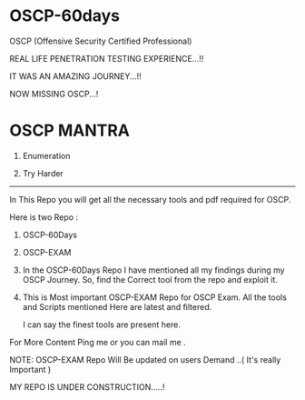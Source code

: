 # OSCP-60days
OSCP (Offensive Security Certified Professional)

REAL LIFE PENETRATION TESTING EXPERIENCE...!!

IT WAS AN AMAZING JOURNEY...!!

NOW MISSING OSCP...!


# OSCP MANTRA

1. Enumeration

2. Try Harder

******


In This Repo you will get all the necessary tools and pdf required for OSCP.

Here is two Repo :

1. OSCP-60Days 

2. OSCP-EXAM


1. In the OSCP-60Days Repo I have mentioned all my findings during my OSCP Journey.
   So, find the Correct tool from the repo and exploit it.

2. This is Most important OSCP-EXAM Repo for OSCP Exam. 
   All the tools and Scripts mentioned Here are latest and filtered.
   
   I can say the finest tools are present here.


For More Content Ping me or you can mail me .

NOTE: OSCP-EXAM Repo Will Be updated on users Demand ..( It's really Important )


MY REPO IS UNDER CONSTRUCTION.....!

